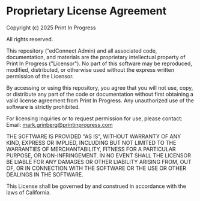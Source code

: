 Proprietary License Agreement
===================================

Copyright (c) 2025 Print In Progress

All rights reserved.

This repository (“edConnect Admin) and all associated code, documentation, and materials are the proprietary intellectual property of Print In Progress ("Licensor"). No part of this software may be reproduced, modified, distributed, or otherwise used without the express written permission of the Licensor.

By accessing or using this repository, you agree that you will not use, copy, or distribute any part of the code or documentation without first obtaining a valid license agreement from Print In Progress. Any unauthorized use of the software is strictly prohibited.

For licensing inquiries or to request permission for use, please contact:
    Email: mark.grinberg@printinprogress.com

THE SOFTWARE IS PROVIDED "AS IS", WITHOUT WARRANTY OF ANY KIND, EXPRESS OR IMPLIED, INCLUDING BUT NOT LIMITED TO THE WARRANTIES OF MERCHANTABILITY, FITNESS FOR A PARTICULAR PURPOSE, OR NON-INFRINGEMENT. IN NO EVENT SHALL THE LICENSOR BE LIABLE FOR ANY DAMAGES OR OTHER LIABILITY ARISING FROM, OUT OF, OR IN CONNECTION WITH THE SOFTWARE OR THE USE OR OTHER DEALINGS IN THE SOFTWARE.

This License shall be governed by and construed in accordance with the laws of California.
